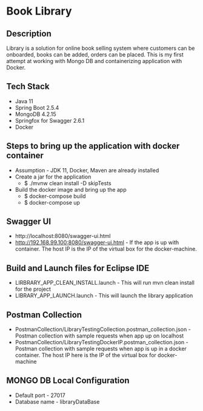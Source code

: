# Book Library

## Description ## 
Library is a solution for online book selling system where customers can be onboarded, books can be added, orders can be placed.
This is my first attempt at working with Mongo DB and containerizing application with Docker.

## Tech Stack ##
* Java 11
* Spring Boot 2.5.4
* MongoDB 4.2.15
* Springfox for Swagger 2.6.1
* Docker

## Steps to bring up the application with docker container ##
* Assumption - JDK 11, Docker, Maven are already installed
* Create a jar for the application
    * $ ./mvnw clean install -D skipTests
* Build the docker image and bring up the app
    * $ docker-compose build
    * $ docker-compose up

## Swagger UI ##
* http://localhost:8080/swagger-ui.html
* http://192.168.99.100:8080/swagger-ui.html - If the app is up with container. The host IP is the IP of the virtual box for the docker-machine.

## Build and Launch files for Eclipse IDE ##
* LIRBRARY_APP_CLEAN_INSTALL.launch - This will run mvn clean install for the project
* LIBRARY_APP_LAUNCH.launch - This will launch the library application

## Postman Collection ##
* PostmanCollection/LibraryTestingCollection.postman_collection.json - Postman collection with sample requests when app up on localhost
* PostmanCollection/LibraryTestingDockerIP.postman_collection.json - Postman collection with sample requests when app is up in a docker container. The host IP here is the IP of the virtual box for docker-machine

## MONGO DB Local Configuration  ##
* Default port - 27017
* Database name - libraryDataBase


